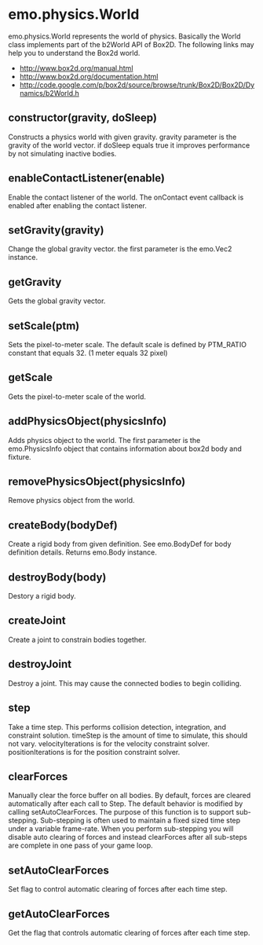 # emo.physics.World #

emo.physics.World represents the world of physics. Basically the World class implements part of the b2World API of Box2D.  The following links may help you to understand the Box2d world.

  * http://www.box2d.org/manual.html
  * http://www.box2d.org/documentation.html
  * http://code.google.com/p/box2d/source/browse/trunk/Box2D/Box2D/Dynamics/b2World.h

## constructor(gravity, doSleep) ##

Constructs a physics world with given gravity. gravity parameter is the gravity of the world vector. if doSleep equals true it improves performance by not simulating inactive bodies.

## enableContactListener(enable) ##

Enable the contact listener of the world. The onContact event callback is enabled after enabling the contact listener.

## setGravity(gravity) ##

Change the global gravity vector. the first parameter is the emo.Vec2 instance.

## getGravity ##

Gets the global gravity vector.

## setScale(ptm) ##

Sets the pixel-to-meter scale. The default scale is defined by PTM\_RATIO constant that equals 32. (1 meter equals 32 pixel)

## getScale ##

Gets the pixel-to-meter scale of the world.

## addPhysicsObject(physicsInfo) ##

Adds physics object to the world. The first parameter is the emo.PhysicsInfo object that contains information about box2d body and fixture.

## removePhysicsObject(physicsInfo) ##

Remove physics object from the world.

## createBody(bodyDef) ##

Create a rigid body from given definition. See emo.BodyDef for body definition details. Returns emo.Body instance.

## destroyBody(body) ##

Destory a rigid body.

## createJoint ##

Create a joint to constrain bodies together.

## destroyJoint ##

Destroy a joint. This may cause the connected bodies to begin colliding.

## step ##

Take a time step. This performs collision detection, integration, and constraint solution. timeStep is the amount of time to simulate, this should not vary. velocityIterations is for the velocity constraint solver. positionIterations is for the position constraint solver.

## clearForces ##

Manually clear the force buffer on all bodies. By default, forces are cleared automatically after each call to Step. The default behavior is modified by calling setAutoClearForces. The purpose of this function is to support sub-stepping. Sub-stepping is often used to maintain a fixed sized time step under a variable frame-rate. When you perform sub-stepping you will disable auto clearing of forces and instead clearForces after all sub-steps are complete in one pass of your game loop.

## setAutoClearForces ##

Set flag to control automatic clearing of forces after each time step.

## getAutoClearForces ##

Get the flag that controls automatic clearing of forces after each time step.